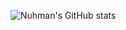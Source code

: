 <!-- [![Top Langs](https://github-readme-stats.vercel.app/api/top-langs/?username=nuhman-bititude&layout=compact)](https://github.com/anuraghazra/github-readme-stats) -->
![Nuhman's GitHub stats](https://github-readme-stats.vercel.app/api?username=nuhman-bititude&show_icons=true&theme=radical)

